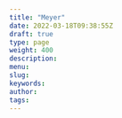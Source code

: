 ```yaml
---
title: "Meyer"
date: 2022-03-18T09:38:55Z
draft: true
type: page
weight: 400
description: 
menu:
slug:
keywords:
author: 
tags: 
---
```

